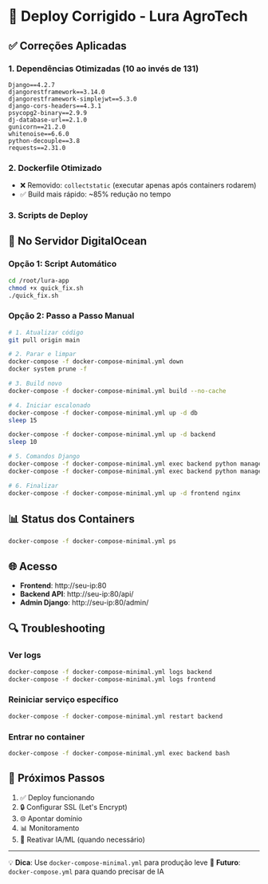 # 🚀 Deploy Corrigido - Lura AgroTech

## ✅ Correções Aplicadas

### 1. Dependências Otimizadas (10 ao invés de 131)
```
Django==4.2.7
djangorestframework==3.14.0
djangorestframework-simplejwt==5.3.0
django-cors-headers==4.3.1
psycopg2-binary==2.9.9
dj-database-url==2.1.0
gunicorn==21.2.0
whitenoise==6.6.0
python-decouple==3.8
requests==2.31.0
```

### 2. Dockerfile Otimizado
- ❌ Removido: `collectstatic` (executar apenas após containers rodarem)
- ✅ Build mais rápido: ~85% redução no tempo

### 3. Scripts de Deploy

## 🔧 No Servidor DigitalOcean

### Opção 1: Script Automático
```bash
cd /root/lura-app
chmod +x quick_fix.sh
./quick_fix.sh
```

### Opção 2: Passo a Passo Manual
```bash
# 1. Atualizar código
git pull origin main

# 2. Parar e limpar
docker-compose -f docker-compose-minimal.yml down
docker system prune -f

# 3. Build novo
docker-compose -f docker-compose-minimal.yml build --no-cache

# 4. Iniciar escalonado
docker-compose -f docker-compose-minimal.yml up -d db
sleep 15

docker-compose -f docker-compose-minimal.yml up -d backend
sleep 10

# 5. Comandos Django
docker-compose -f docker-compose-minimal.yml exec backend python manage.py migrate
docker-compose -f docker-compose-minimal.yml exec backend python manage.py collectstatic --noinput

# 6. Finalizar
docker-compose -f docker-compose-minimal.yml up -d frontend nginx
```

## 📊 Status dos Containers
```bash
docker-compose -f docker-compose-minimal.yml ps
```

## 🌐 Acesso
- **Frontend**: http://seu-ip:80
- **Backend API**: http://seu-ip:80/api/
- **Admin Django**: http://seu-ip:80/admin/

## 🔍 Troubleshooting

### Ver logs
```bash
docker-compose -f docker-compose-minimal.yml logs backend
docker-compose -f docker-compose-minimal.yml logs frontend
```

### Reiniciar serviço específico
```bash
docker-compose -f docker-compose-minimal.yml restart backend
```

### Entrar no container
```bash
docker-compose -f docker-compose-minimal.yml exec backend bash
```

## 🎯 Próximos Passos

1. ✅ Deploy funcionando
2. 🔒 Configurar SSL (Let's Encrypt)
3. 🌐 Apontar domínio
4. 📊 Monitoramento
5. 🤖 Reativar IA/ML (quando necessário)

---
💡 **Dica**: Use `docker-compose-minimal.yml` para produção leve
🚀 **Futuro**: `docker-compose.yml` para quando precisar de IA
